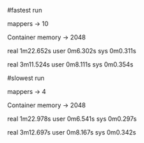 #fastest run

mappers				->	10

Container memory 	->	2048


real    1m22.652s
user    0m6.302s
sys     0m0.311s

real    3m11.524s
user    0m8.111s
sys     0m0.354s


#slowest run

mappers				->	4

Container memory 	->	2048

real    1m22.978s
user    0m6.541s
sys     0m0.297s

real    3m12.697s
user    0m8.167s
sys     0m0.342s
